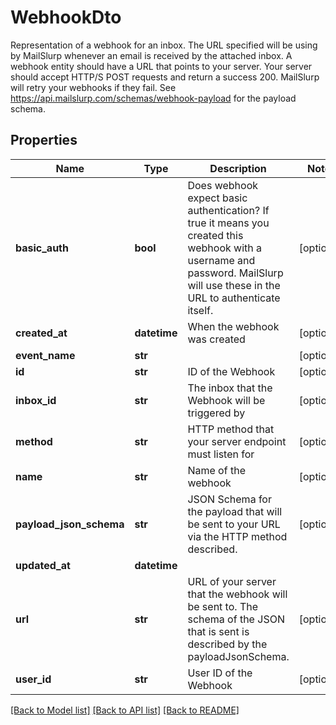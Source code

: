 # WebhookDto

Representation of a webhook for an inbox. The URL specified will be using by MailSlurp whenever an email is received by the attached inbox. A webhook entity should have a URL that points to your server. Your server should accept HTTP/S POST requests and return a success 200. MailSlurp will retry your webhooks if they fail. See https://api.mailslurp.com/schemas/webhook-payload for the payload schema.
## Properties
Name | Type | Description | Notes
------------ | ------------- | ------------- | -------------
**basic_auth** | **bool** | Does webhook expect basic authentication? If true it means you created this webhook with a username and password. MailSlurp will use these in the URL to authenticate itself. | [optional] 
**created_at** | **datetime** | When the webhook was created | [optional] 
**event_name** | **str** |  | [optional] 
**id** | **str** | ID of the Webhook | [optional] 
**inbox_id** | **str** | The inbox that the Webhook will be triggered by | [optional] 
**method** | **str** | HTTP method that your server endpoint must listen for | [optional] 
**name** | **str** | Name of the webhook | [optional] 
**payload_json_schema** | **str** | JSON Schema for the payload that will be sent to your URL via the HTTP method described. | [optional] 
**updated_at** | **datetime** |  | 
**url** | **str** | URL of your server that the webhook will be sent to. The schema of the JSON that is sent is described by the payloadJsonSchema. | [optional] 
**user_id** | **str** | User ID of the Webhook | [optional] 

[[Back to Model list]](../README#documentation-for-models) [[Back to API list]](../README#documentation-for-api-endpoints) [[Back to README]](../README)


